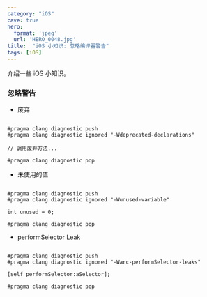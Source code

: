 ```yaml
---
category: "iOS"
cave: true
hero:
  format: 'jpeg'
  url: 'HERO_0048.jpg'
title:  "iOS 小知识: 忽略编译器警告"
tags: [iOS]
---
```

介绍一些 iOS 小知识。

### 忽略警告

* 废弃

```objc

#pragma clang diagnostic push
#pragma clang diagnostic ignored "-Wdeprecated-declarations"

// 调用废弃方法...

#pragma clang diagnostic pop

```


* 未使用的值

```objc

#pragma clang diagnostic push
#pragma clang diagnostic ignored "-Wunused-variable"

int unused = 0;

#pragma clang diagnostic pop

```


* performSelector Leak

```objc

#pragma clang diagnostic push
#pragma clang diagnostic ignored "-Warc-performSelector-leaks"

[self performSelector:aSelector];

#pragma clang diagnostic pop
```




